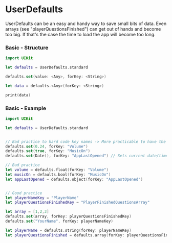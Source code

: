 # UserDefaults

UserDefaults can be an easy and handy way to save small bits of data. Even arrays (see "playerQuestionsFinished") can get out of hands and become too big. If that's the case the time to load the app will become too long.

### Basic - Structure

```swift
import UIKit

let defaults = UserDefaults.standard

defaults.set(value: <Any>, forKey: <String>)

let data = defaults.<Any>(forKey: <String>)

print(data)
```


### Basic - Example

```swift
import UIKit

let defaults = UserDefaults.standard


// Bad practice to hard code key names -> More practicable to have the key in a constant to be able to change them easily
defaults.set(0.24, forKey: "Volume")
defaults.set(true, forKey: "MusicOn")
defaults.set(Date(), forKey: "AppLastOpened") // Sets current date/time

// Bad practice
let volume = defaults.float(forKey: "Volume")
let musicOn = defaults.bool(forKey: "MusicOn")
let appLastOpened = defaults.object(forKey: "AppLastOpened")


// Good practice
let playerNameKey = "PlayerName"
let playerQuestionsFinishedKey = "PlayerFinishedQuestionsArray"

let array = [1,2,3]
defaults.set(array, forKey: playerQuestionsFinishedKey)
defaults.set("YourName", forKey: playerNameKey)

let playerName = defaults.string(forKey: playerNameKey)
let playerQuestionsFinished = defaults.array(forKey: playerQuestionsFinishedKey)

```

